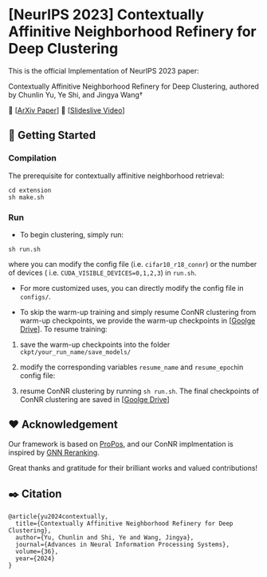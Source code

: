 # \[NeurIPS 2023\] Contextually Affinitive Neighborhood Refinery for Deep Clustering
This is the official Implementation of NeurIPS 2023 paper: 

Contextually Affinitive Neighborhood Refinery for Deep Clustering, authored by Chunlin Yu, Ye Shi, and Jingya Wang†

🍎 \[[ArXiv Paper](https://arxiv.org/pdf/2312.07806.pdf)\] 
🍇 \[[Slideslive Video](https://slideslive.com/39010245/contextually-affinitive-neighborhood-refinery-for-deep-clustering?ref=search-presentations)\]

## :rocket: Getting Started
### Compilation
The prerequisite for contextually affinitive neighborhood retrieval:
```shell
cd extension
sh make.sh
```
### Run
- To begin clustering, simply run:
```shell
sh run.sh
```
where you can modify the config file (i.e. `cifar10_r18_connr`) or the number of devices ( i.e. `CUDA_VISIBLE_DEVICES=0,1,2,3`) in `run.sh`.
- For more customized uses, you can directly modify the config file in `configs/`.

- To skip the warm-up training and simply resume ConNR clustering from warm-up checkpoints, we provide the warm-up checkpoints in \[[Goolge Drive](https://drive.google.com/drive/folders/1tUldbUs_B5Kzbjor3jhp5AQYLf8enBh7?usp=sharing)\]. To resume training:
1) save the warm-up checkpoints into the folder `ckpt/your_run_name/save_models/`

2) modify the corresponding variables `resume_name` and `resume_epoch`in config file:
  
3) resume ConNR clustering by running `sh run.sh`. The final checkpoints of ConNR clustering are saved in \[[Goolge Drive](https://drive.google.com/drive/folders/1js2LabhUa0i3486sG_PPkqlhDVLSPtmw?usp=sharing)\]

## :hearts: Acknowledgement
Our framework is based on [ProPos](https://github.com/Hzzone/ProPos), and our ConNR implmentation is inspired by [GNN Reranking](https://github.com/Xuanmeng-Zhang/gnn-re-ranking).

Great thanks and gratitude for their brilliant works and valued contributions!

## :black_nib: Citation

```
@article{yu2024contextually,
  title={Contextually Affinitive Neighborhood Refinery for Deep Clustering},
  author={Yu, Chunlin and Shi, Ye and Wang, Jingya},
  journal={Advances in Neural Information Processing Systems},
  volume={36},
  year={2024}
}
```
